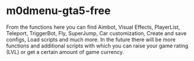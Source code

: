 # m0dmenu-gta5-free
From the functions here you can find Aimbot, Visual Effects, PlayerList, Teleport, TriggerBot, Fly, SuperJump, Car customization, Create and save configs, Load scripts and much more. In the future there will be more functions and additional scripts with which you can raise your game rating (LVL) or get a certain amount of game currency.
